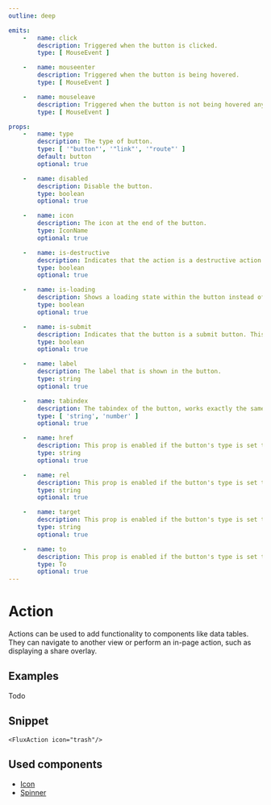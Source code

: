 ```yaml
---
outline: deep

emits:
    -   name: click
        description: Triggered when the button is clicked.
        type: [ MouseEvent ]

    -   name: mouseenter
        description: Triggered when the button is being hovered.
        type: [ MouseEvent ]

    -   name: mouseleave
        description: Triggered when the button is not being hovered anymore.
        type: [ MouseEvent ]

props:
    -   name: type
        description: The type of button.
        type: [ '"button"', '"link"', '"route"' ]
        default: button
        optional: true

    -   name: disabled
        description: Disable the button.
        type: boolean
        optional: true

    -   name: icon
        description: The icon at the end of the button.
        type: IconName
        optional: true

    -   name: is-destructive
        description: Indicates that the action is a destructive action.
        type: boolean
        optional: true

    -   name: is-loading
        description: Shows a loading state within the button instead of the icon at the start.
        type: boolean
        optional: true

    -   name: is-submit
        description: Indicates that the button is a submit button. This will enable form submission.
        type: boolean
        optional: true

    -   name: label
        description: The label that is shown in the button.
        type: string
        optional: true

    -   name: tabindex
        description: The tabindex of the button, works exactly the same as html.
        type: [ 'string', 'number' ]
        optional: true

    -   name: href
        description: This prop is enabled if the button's type is set to link. It's the same as the <a> HTML element.
        type: string
        optional: true

    -   name: rel
        description: This prop is enabled if the button's type is set to link. It's the same as the <a> HTML element.
        type: string
        optional: true

    -   name: target
        description: This prop is enabled if the button's type is set to link. It's the same as the <a> HTML element.
        type: string
        optional: true

    -   name: to
        description: This prop is enabled if the button's type is set to route. This integrates with Vue Router.
        type: To
        optional: true
---
```


<script
    lang="ts"
    setup>
    import { FluxAction, FluxActions, FluxPane, FluxPaneBody } from '@basmilius/flux';
</script>

# Action

Actions can be used to add functionality to components like data tables. They can navigate to another view or perform an in-page action, such as displaying a share overlay.

<Preview>
    <FluxPane>
        <FluxPaneBody>
            <FluxActions>
                <FluxAction
                    icon="circle-xmark"
                    is-destructive/>
                <FluxAction icon="circle-sort"/>
                <FluxAction icon="circle-minus"/>
            </FluxActions>
        </FluxPaneBody>
    </FluxPane>
</Preview>

<FrontmatterDocs/>

## Examples

Todo

## Snippet

```vue
<FluxAction icon="trash"/>
```

## Used components

- [Icon](./icon)
- [Spinner](./spinner)
